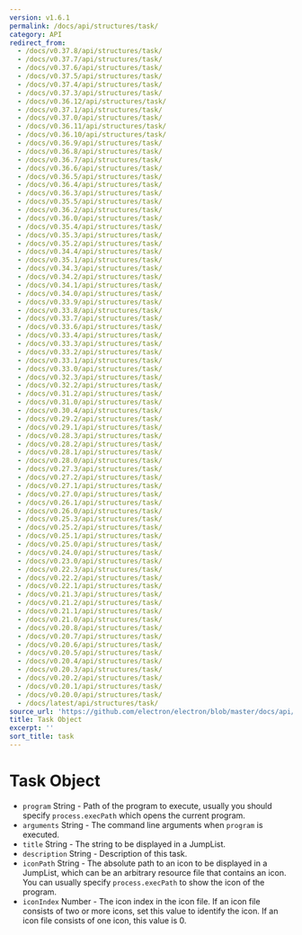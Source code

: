```yaml
---
version: v1.6.1
permalink: /docs/api/structures/task/
category: API
redirect_from:
  - /docs/v0.37.8/api/structures/task/
  - /docs/v0.37.7/api/structures/task/
  - /docs/v0.37.6/api/structures/task/
  - /docs/v0.37.5/api/structures/task/
  - /docs/v0.37.4/api/structures/task/
  - /docs/v0.37.3/api/structures/task/
  - /docs/v0.36.12/api/structures/task/
  - /docs/v0.37.1/api/structures/task/
  - /docs/v0.37.0/api/structures/task/
  - /docs/v0.36.11/api/structures/task/
  - /docs/v0.36.10/api/structures/task/
  - /docs/v0.36.9/api/structures/task/
  - /docs/v0.36.8/api/structures/task/
  - /docs/v0.36.7/api/structures/task/
  - /docs/v0.36.6/api/structures/task/
  - /docs/v0.36.5/api/structures/task/
  - /docs/v0.36.4/api/structures/task/
  - /docs/v0.36.3/api/structures/task/
  - /docs/v0.35.5/api/structures/task/
  - /docs/v0.36.2/api/structures/task/
  - /docs/v0.36.0/api/structures/task/
  - /docs/v0.35.4/api/structures/task/
  - /docs/v0.35.3/api/structures/task/
  - /docs/v0.35.2/api/structures/task/
  - /docs/v0.34.4/api/structures/task/
  - /docs/v0.35.1/api/structures/task/
  - /docs/v0.34.3/api/structures/task/
  - /docs/v0.34.2/api/structures/task/
  - /docs/v0.34.1/api/structures/task/
  - /docs/v0.34.0/api/structures/task/
  - /docs/v0.33.9/api/structures/task/
  - /docs/v0.33.8/api/structures/task/
  - /docs/v0.33.7/api/structures/task/
  - /docs/v0.33.6/api/structures/task/
  - /docs/v0.33.4/api/structures/task/
  - /docs/v0.33.3/api/structures/task/
  - /docs/v0.33.2/api/structures/task/
  - /docs/v0.33.1/api/structures/task/
  - /docs/v0.33.0/api/structures/task/
  - /docs/v0.32.3/api/structures/task/
  - /docs/v0.32.2/api/structures/task/
  - /docs/v0.31.2/api/structures/task/
  - /docs/v0.31.0/api/structures/task/
  - /docs/v0.30.4/api/structures/task/
  - /docs/v0.29.2/api/structures/task/
  - /docs/v0.29.1/api/structures/task/
  - /docs/v0.28.3/api/structures/task/
  - /docs/v0.28.2/api/structures/task/
  - /docs/v0.28.1/api/structures/task/
  - /docs/v0.28.0/api/structures/task/
  - /docs/v0.27.3/api/structures/task/
  - /docs/v0.27.2/api/structures/task/
  - /docs/v0.27.1/api/structures/task/
  - /docs/v0.27.0/api/structures/task/
  - /docs/v0.26.1/api/structures/task/
  - /docs/v0.26.0/api/structures/task/
  - /docs/v0.25.3/api/structures/task/
  - /docs/v0.25.2/api/structures/task/
  - /docs/v0.25.1/api/structures/task/
  - /docs/v0.25.0/api/structures/task/
  - /docs/v0.24.0/api/structures/task/
  - /docs/v0.23.0/api/structures/task/
  - /docs/v0.22.3/api/structures/task/
  - /docs/v0.22.2/api/structures/task/
  - /docs/v0.22.1/api/structures/task/
  - /docs/v0.21.3/api/structures/task/
  - /docs/v0.21.2/api/structures/task/
  - /docs/v0.21.1/api/structures/task/
  - /docs/v0.21.0/api/structures/task/
  - /docs/v0.20.8/api/structures/task/
  - /docs/v0.20.7/api/structures/task/
  - /docs/v0.20.6/api/structures/task/
  - /docs/v0.20.5/api/structures/task/
  - /docs/v0.20.4/api/structures/task/
  - /docs/v0.20.3/api/structures/task/
  - /docs/v0.20.2/api/structures/task/
  - /docs/v0.20.1/api/structures/task/
  - /docs/v0.20.0/api/structures/task/
  - /docs/latest/api/structures/task/
source_url: 'https://github.com/electron/electron/blob/master/docs/api/structures/task.md'
title: Task Object
excerpt: ''
sort_title: task
---
```

# Task Object

*   `program` String - Path of the program to execute, usually you should specify `process.execPath` which opens the current program.
*   `arguments` String - The command line arguments when `program` is executed.
*   `title` String - The string to be displayed in a JumpList.
*   `description` String - Description of this task.
*   `iconPath` String - The absolute path to an icon to be displayed in a JumpList, which can be an arbitrary resource file that contains an icon. You can usually specify `process.execPath` to show the icon of the program.
*   `iconIndex` Number - The icon index in the icon file. If an icon file consists of two or more icons, set this value to identify the icon. If an icon file consists of one icon, this value is 0.

